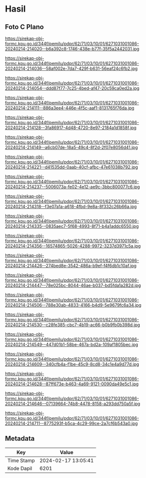 # Hasil

## Foto C Plano

https://sirekap-obj-formc.kpu.go.id/344f/pemilu/pdpr/62/71/03/10/01/6271031001086-20240214-214020--b6a392c8-1746-438e-b77f-35f5a2442031.jpg

https://sirekap-obj-formc.kpu.go.id/344f/pemilu/pdpr/62/71/03/10/01/6271031001086-20240214-214036--58af002e-7da7-429f-b631-56eaf24c6fb2.jpg

https://sirekap-obj-formc.kpu.go.id/344f/pemilu/pdpr/62/71/03/10/01/6271031001086-20240214-214054--ddd87f77-7c25-4bed-af47-20c59ca0ed2a.jpg

https://sirekap-obj-formc.kpu.go.id/344f/pemilu/pdpr/62/71/03/10/01/6271031001086-20240214-214111--886a3ee4-446e-4f5c-aaf1-8131765f76da.jpg

https://sirekap-obj-formc.kpu.go.id/344f/pemilu/pdpr/62/71/03/10/01/6271031001086-20240214-214128--3fa86917-4d48-4720-8e97-2184a1d1858f.jpg

https://sirekap-obj-formc.kpu.go.id/344f/pemilu/pdpr/62/71/03/10/01/6271031001086-20240214-214149--a6cb07de-18a5-49c4-8f2d-2f07e8056d41.jpg

https://sirekap-obj-formc.kpu.go.id/344f/pemilu/pdpr/62/71/03/10/01/6271031001086-20240214-214221--d41535dd-0aab-40cf-afbc-47e61038b792.jpg

https://sirekap-obj-formc.kpu.go.id/344f/pemilu/pdpr/62/71/03/10/01/6271031001086-20240214-214237--5006073a-fe02-4e12-ae9c-3bbc800077c6.jpg

https://sirekap-obj-formc.kpu.go.id/344f/pemilu/pdpr/62/71/03/10/01/6271031001086-20240214-214318--f3e07a1a-a618-4fbd-9e8a-8f332c26b66a.jpg

https://sirekap-obj-formc.kpu.go.id/344f/pemilu/pdpr/62/71/03/10/01/6271031001086-20240214-214335--0835aec7-5f68-4993-8f71-b4a1addc6550.jpg

https://sirekap-obj-formc.kpu.go.id/344f/pemilu/pdpr/62/71/03/10/01/6271031001086-20240214-214356--16574865-5026-4288-9972-3237d3971c5a.jpg

https://sirekap-obj-formc.kpu.go.id/344f/pemilu/pdpr/62/71/03/10/01/6271031001086-20240214-214426--274bed8e-3542-486a-b9ef-f4f6db1c10af.jpg

https://sirekap-obj-formc.kpu.go.id/344f/pemilu/pdpr/62/71/03/10/01/6271031001086-20240214-214447--78e025bc-8044-46ae-b037-bd5fda1a282d.jpg

https://sirekap-obj-formc.kpu.go.id/344f/pemilu/pdpr/62/71/03/10/01/6271031001086-20240214-214506--788e30ab-4833-4166-b4d9-5e9679fc6a34.jpg

https://sirekap-obj-formc.kpu.go.id/344f/pemilu/pdpr/62/71/03/10/01/6271031001086-20240214-214530--c28fe385-cbc7-4b19-ac66-b0b9fb0b398d.jpg

https://sirekap-obj-formc.kpu.go.id/344f/pemilu/pdpr/62/71/03/10/01/6271031001086-20240214-214549--447d01b1-58be-467a-bd2a-109af1805bec.jpg

https://sirekap-obj-formc.kpu.go.id/344f/pemilu/pdpr/62/71/03/10/01/6271031001086-20240214-214609--340cfb4a-f1be-45c9-8cd8-34c1e4a9d77d.jpg

https://sirekap-obj-formc.kpu.go.id/344f/pemilu/pdpr/62/71/03/10/01/6271031001086-20240214-214628--87ff673e-b463-4a69-9121-0090da49e5c1.jpg

https://sirekap-obj-formc.kpu.go.id/344f/pemilu/pdpr/62/71/03/10/01/6271031001086-20240214-214646--07139664-74b8-4478-8158-a293dd750a5f.jpg

https://sirekap-obj-formc.kpu.go.id/344f/pemilu/pdpr/62/71/03/10/01/6271031001086-20240214-214711--8775293f-b5ca-4c29-99ce-2a7cf6b543a0.jpg


## Metadata

| Key        | Value               |
| ---------- | ------------------- |
| Time Stamp | 2024-02-17 13:05:41 |
| Kode Dapil | 6201                |



